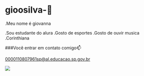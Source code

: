 # gioosilva-💙

.Meu nome é giovanna 

.Sou estudante do alura
.Gosto de esportes
.Gosto de ouvir musica
.Corinthiana

###Você entrar em contato comigo📫

0000110807961sp@al.educacao.sp.gov.br

![](https://tenor.com/pt-BR/view/cool-monkey-gif-4053977429605610046)

